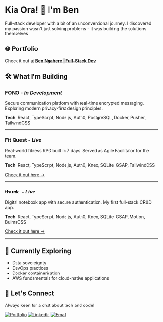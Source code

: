 # Kia Ora! 👋 I'm Ben
Full-stack developer with a bit of an unconventional journey. I discovered my passion wasn't just solving problems - it was building the solutions themselves

## 🌐 Portfolio
Check it out at **[Ben Ngahere | Full-Stack Dev](https://ben-ngahere.vercel.app)**

## 🛠️ What I'm Building
### **FONO** - *In Development*
Secure communication platform with real-time encrypted messaging. Exploring modern privacy-first design principles.

**Tech:** React, TypeScript, Node.js, Auth0, PostgreSQL, Docker, Pusher, TailwindCSS

---
### **Fit Quest** - *Live*
Real-world fitness RPG built in 7 days. Served as Agile Facilitator for the team.

**Tech:** React, TypeScript, Node.js, Auth0, Knex, SQLite, GSAP, TailwindCSS

[Check it out here →](https://fitquest-wupo.onrender.com/)

---
### **thunk.** - *Live*
Digital notebook app with secure authentication. My first full-stack CRUD app.

**Tech:** React, TypeScript, Node.js, Auth0, Knex, SQLite, GSAP, Motion, BulmaCSS

[Check it out here →](https://thunk-jx31.onrender.com/)

---
## 🌱 Currently Exploring
- Data sovereignty
- DevOps practices
- Docker containerisation
- AWS fundamentals for cloud-native applications

## 🤝 Let's Connect
Always keen for a chat about tech and code!

[![Portfolio](https://img.shields.io/badge/Portfolio-000000?style=for-the-badge&logo=vercel&logoColor=white)](https://ben-ngahere.vercel.app)
[![LinkedIn](https://img.shields.io/badge/LinkedIn-0077B5?style=for-the-badge&logo=linkedin&logoColor=white)](https://linkedin.com/in/ben-ngahere/)
[![Email](https://img.shields.io/badge/Email-D14836?style=for-the-badge&logo=gmail&logoColor=white)](mailto:ngahereben@gmail.com)
